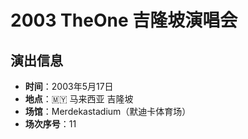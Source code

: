 # 2003 TheOne 吉隆坡演唱会

## 演出信息
- **时间**：2003年5月17日
- **地点**：🇲🇾 马来西亚 吉隆坡
- **场馆**：Merdekastadium（默迪卡体育场）
- **场次序号**：11